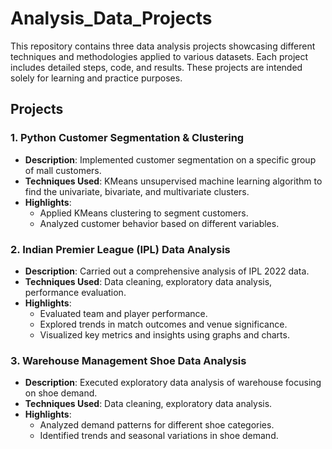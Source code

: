 # Analysis_Data_Projects

This repository contains three data analysis projects showcasing different techniques and methodologies applied to various datasets. Each project includes detailed steps, code, and results. These projects are intended solely for learning and practice purposes.

## Projects

### 1. Python Customer Segmentation & Clustering
- **Description**: Implemented customer segmentation on a specific group of mall customers.
- **Techniques Used**: KMeans unsupervised machine learning algorithm to find the univariate, bivariate, and multivariate clusters.
- **Highlights**:
  - Applied KMeans clustering to segment customers.
  - Analyzed customer behavior based on different variables.

### 2. Indian Premier League (IPL) Data Analysis
- **Description**: Carried out a comprehensive analysis of IPL 2022 data.
- **Techniques Used**: Data cleaning, exploratory data analysis, performance evaluation.
- **Highlights**:
  - Evaluated team and player performance.
  - Explored trends in match outcomes and venue significance.
  - Visualized key metrics and insights using graphs and charts.

### 3. Warehouse Management Shoe Data Analysis
- **Description**: Executed exploratory data analysis of warehouse focusing on shoe demand.
- **Techniques Used**: Data cleaning, exploratory data analysis.
- **Highlights**:
  - Analyzed demand patterns for different shoe categories.
  - Identified trends and seasonal variations in shoe demand.
